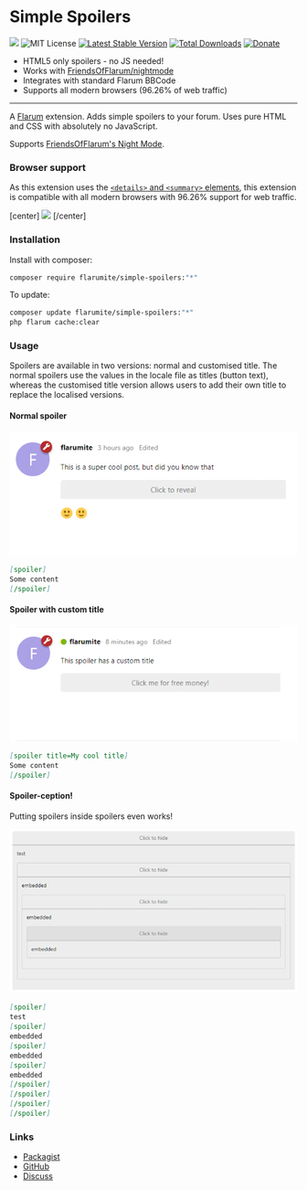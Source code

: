 # Simple Spoilers

![](https://flarum-badge-api.davwheat.dev/v1/compat-latest/flarumite/simple-spoilers) ![MIT License](https://img.shields.io/badge/license-MIT-blue.svg) [![Latest Stable Version](https://img.shields.io/packagist/v/flarumite/simple-spoilers.svg)](https://packagist.org/packages/flarumite/simple-spoilers) [![Total Downloads](https://img.shields.io/packagist/dt/flarumite/simple-spoilers.svg)](https://packagist.org/packages/flarumite/simple-spoilers) [![Donate](https://www.paypalobjects.com/en_GB/i/btn/btn_donate_SM.gif)](https://www.paypal.com/cgi-bin/webscr?cmd=_s-xclick&hosted_button_id=QCCXU72DC9LB4&source=url)

- HTML5 only spoilers - no JS needed!
- Works with [FriendsOfFlarum/nightmode](https://github.com/FriendsOfFlarum/nightmode)
- Integrates with standard Flarum BBCode
- Supports all modern browsers (96.26% of web traffic)

---

A [Flarum](http://flarum.org) extension. Adds simple spoilers to your forum. Uses pure HTML and CSS with absolutely no JavaScript.

Supports [FriendsOfFlarum's Night Mode](https://github.com/friendsofflarum/nightmode).

### Browser support

As this extension uses the [`<details>` and `<summary>` elements](https://developer.mozilla.org/en-US/docs/Web/HTML/Element/details), this extension is compatible with all modern browsers with 96.26% support for web traffic.

[center]
![](https://caniuse.bitsofco.de/image/details.png)
[/center]

### Installation

Install with composer:

```sh
composer require flarumite/simple-spoilers:"*"
```

To update:

```sh
composer update flarumite/simple-spoilers:"*"
php flarum cache:clear
```

### Usage

Spoilers are available in two versions: normal and customised title. The normal spoilers use the values in the locale file as titles (button text), whereas the customised title version allows users to add their own title to replace the localised versions.

#### Normal spoiler

![](https://github.com/flarumite/simple-spoilers/blob/main/docs/normal.gif?raw=true)

```md
[spoiler]
Some content
[/spoiler]
```

#### Spoiler with custom title

![](https://github.com/flarumite/simple-spoilers/blob/main/docs/custom-title.gif?raw=true)

```md
[spoiler title=My cool title]
Some content
[/spoiler]
```

#### Spoiler-ception!

Putting spoilers inside spoilers even works!

![](https://github.com/flarumite/simple-spoilers/blob/main/docs/embedded.png?raw=true)

```md
[spoiler]
test
[spoiler]
embedded
[spoiler]
embedded
[spoiler]
embedded
[/spoiler]
[/spoiler]
[/spoiler]
[/spoiler]
```

### Links

- [Packagist](https://packagist.org/packages/flarumite/simple-spoilers)
- [GitHub](https://github.com/flarumite/simple-spoilers)
- [Discuss](https://github.com/flarumite/simple-spoilers)
